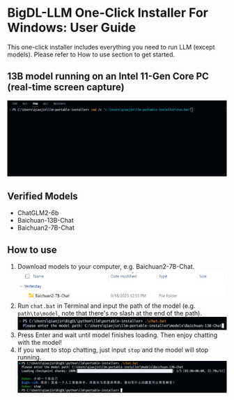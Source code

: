 # BigDL-LLM One-Click Installer For Windows: User Guide

This one-click installer includes everything you need to run LLM (except models). Please refer to How to use section to get started.

## 13B model running on an Intel 11-Gen Core PC (real-time screen capture)

![](./screenshots/screen_capture.gif)

## Verified Models

- ChatGLM2-6b
- Baichuan-13B-Chat
- Baichuan2-7B-Chat

## How to use

1. Download models to your computer, e.g. Baichuan2-7B-Chat.
   ![](./screenshots/user_guide_step1.png)
2. Run `chat.bat` in Terminal and input the path of the model (e.g. `path\to\model`, note that there's no slash at the end of the path).
   ![](./screenshots/user_guide_step2.png)
3. Press Enter and wait until model finishes loading. Then enjoy chatting with the model!
4. If you want to stop chatting, just input `stop` and the model will stop running.
   ![](./screenshots/user_guide_step34.png)
